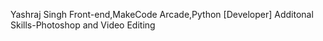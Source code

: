Yashraj Singh 
Front-end,MakeCode Arcade,Python [Developer]
Additonal Skills-Photoshop and Video Editing 
